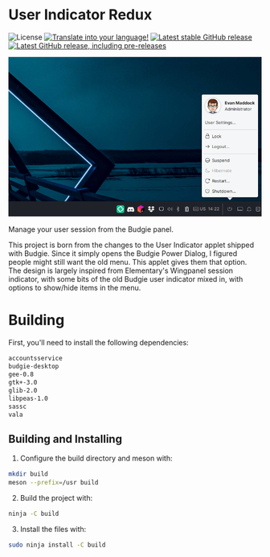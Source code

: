 # User Indicator Redux

![License](https://img.shields.io/badge/license-GPL--2.0--or--later-blue)
[![Translate into your language!](https://img.shields.io/badge/help%20translate-Transifex-4AB)](https://www.transifex.com/buddiesofbudgie/budgie-user-indicator-redux)
[![Latest stable GitHub release](https://img.shields.io/github/v/tag/EbonJaeger/budgie-user-indicator-redux?label=stable&sort=semver)](https://github.com/EbonJaeger/budgie-user-indicator-redux/releases/latest)
[![Latest GitHub release, including pre-releases](https://img.shields.io/github/v/tag/EbonJaeger/budgie-user-indicator-redux?include_prereleases&label=latest&sort=semver)](https://github.com/EbonJaeger/budgie-user-indicator-redux/releases)

![Screenshot](data/screenshot.png?raw-true)

Manage your user session from the Budgie panel.

This project is born from the changes to the User Indicator applet shipped with Budgie. Since it simply opens the Budgie Power Dialog, I figured people might still want the old menu. This applet gives them that option. The design is largely inspired from Elementary's Wingpanel session indicator, with some bits of the old Budgie user indicator mixed in, with options to show/hide items in the menu.

# Building

First, you'll need to install the following dependencies:

```
accountsservice
budgie-desktop
gee-0.8
gtk+-3.0
glib-2.0
libpeas-1.0
sassc
vala
```

## Building and Installing

1. Configure the build directory and meson with:

```bash
mkdir build
meson --prefix=/usr build
```

2. Build the project with:

```bash
ninja -C build
```

3. Install the files with:

```bash
sudo ninja install -C build
```
